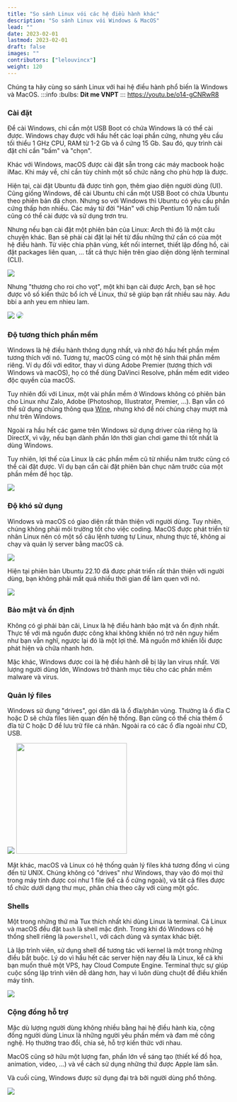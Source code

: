 ```yaml
---
title: "So sánh Linux vói các hệ điều hành khác"
description: "So sánh Linux vói Windows & MacOS"
lead: ""
date: 2023-02-01
lastmod: 2023-02-01
draft: false
images: ""
contributors: ["lelouvincx"]
weight: 120
---
```

Chúng ta hãy cùng so sánh Linux với hai hệ điều hành phổ biến là Windows và MacOS.
:::info 
:bulbs:
**Dit me VNPT**
:::
https://youtu.be/o14-gCNRwR8

### Cài đặt

Để cài Windows, chỉ cần một USB Boot có chứa Windows là có thể cài được. Windows chạy được với hầu hết các loại phần cứng, nhưng yêu cầu tối thiểu 1 GHz CPU, RAM từ 1-2 Gb và ổ cứng 15 Gb. Sau đó, quy trình cài đặt chỉ cần "bấm" và "chọn".

Khác với Windows, macOS được cài đặt sẵn trong các máy macbook hoặc iMac. Khi máy về, chỉ cần tùy chỉnh một số chức năng cho phù hợp là được.

Hiện tại, cài đặt Ubuntu đã được tinh gọn, thêm giao diện người dùng (UI). Cũng giống Windows, để cài Ubuntu chỉ cần một USB Boot có chứa Ubuntu theo phiên bản đã chọn. Nhưng so với Windows thì Ubuntu có yêu cầu phần cứng thấp hơn nhiều. Các máy từ đời "Hán" với chip Pentium 10 năm tuổi cũng có thể cài được và sử dụng trơn tru.

Nhưng nếu bạn cài đặt một phiên bản của Linux: Arch thì đó là một câu chuyện khác. Bạn sẽ phải cài đặt lại hết từ đầu những thứ cần có của một hệ điều hành. Từ việc chia phân vùng, kết nối internet, thiết lập đồng hồ, cài đặt packages liên quan, ... tất cả thực hiện trên giao diện dòng lệnh terminal (CLI).

![](image1.jpg)

Nhưng "thương cho roi cho vọt", một khi bạn cài được Arch, bạn sẽ học được vô số kiến thức bổ ích về Linux, thứ sẽ giúp bạn rất nhiều sau này. Adu bbi a anh yeu em nhieu lam.

![](image2.jpg)
<img src="image2.jpg" style="border-radius: 20px">

### Độ tương thích phần mềm

Windows là hệ điều hành thông dụng nhất, và nhờ đó hầu hết phần mềm tương thích với nó. Tương tự, macOS cũng có một hệ sinh thái phần mềm riêng. Ví dụ đối với editor, thay vì dùng Adobe Premier (tương thích với Windows và macOS), họ có thể dùng DaVinci Resolve, phần mềm edit video độc quyền của macOS.

Tuy nhiên đối với Linux, một vài phần mềm ở Windows không có phiên bản cho Linux như Zalo, Adobe (Photoshop, Illustrator, Premier, ...). Bạn vẫn có thể sử dụng chúng thông qua [Wine](https://www.winehq.org/), nhưng khó để nói chúng chạy mượt mà như trên Windows.

Ngoài ra hầu hết các game trên Windows sử dụng driver của riêng họ là DirectX, vì vậy, nếu bạn dành phần lớn thời gian chơi game thì tốt nhất là dùng Windows.

Tuy nhiên, lợi thế của Linux là các phần mềm cũ từ nhiều năm trước cũng có thể cài đặt được. Ví dụ bạn cần cài đặt phiên bản chục năm trước của một phần mềm để học tập.

![](image3.jpg)

### Độ khó sử dụng

Windows và macOS có giao diện rất thân thiện với người dùng. Tuy nhiên, chúng không phải môi trường tốt cho việc coding. MacOS được phát triển từ nhân Linux nên có một số câu lệnh tương tự Linux, nhưng thực tế, không ai chạy và quản lý server bằng macOS cả.

![](image4.jpg)

Hiện tại phiên bản Ubuntu 22.10 đã được phát triển rất thân thiện với người dùng, bạn không phải mất quá nhiều thời gian để làm quen với nó.

![](image5.jpg)

### Bảo mật và ổn định

Không có gì phải bàn cãi, Linux là hệ điều hành bảo mật và ổn định nhất. Thực tế với mã nguồn được công khai không khiến nó trở nên nguy hiểm như bạn vẫn nghĩ, ngược lại đó là một lợi thế. Mã nguồn mở khiến lỗi được phát hiện và chữa nhanh hơn.

Mặc khác, Windows được coi là hệ điều hành dễ bị lây lan virus nhất. Với lượng người dùng lớn, Windows trở thành mục tiêu cho các phần mềm malware và virus.

### Quản lý files

Windows sử dụng "drives", gọi dân dã là ổ đĩa/phân vùng. Thường là ổ đĩa C hoặc D sẽ chứa files liên quan đến hệ thống. Bạn cũng có thể chia thêm ổ đĩa từ C hoặc D để lưu trữ file cá nhân. Ngoài ra có các ổ đĩa ngoài như CD, USB.

![](image6.jpg)
<img src="image6.jpg" width=250>

Mặt khác, macOS và Linux có hệ thống quản lý files khá tương đồng vì cùng đến từ UNIX. Chúng không có "drives" như Windows, thay vào đó mọi thứ trong máy tính được coi như 1 file (kể cả ổ cứng ngoài), và tất cả files được tổ chức dưới dạng thư mục, phân chia theo cây với cùng một gốc.

### Shells

Một trong những thứ mà Tux thích nhất khi dùng Linux là terminal. Cả Linux và macOS đều đặt `bash` là shell mặc định. Trong khi đó Windows có hệ thống shell riêng là `powershell`, với cách dùng và syntax khác biệt.

Là lập trình viên, sử dụng shell để tương tác với kernel là một trong những điều bắt buộc. Lý do vì hầu hết các server hiện nay đều là Linux, kể cả khi bạn muốn thuê một VPS, hay Cloud Compute Engine. Terminal thực sự giúp cuộc sống lập trình viên dễ dàng hơn, hay vì luôn dùng chuột để điều khiển máy tính.

![](image7.jpg)

### Cộng đồng hỗ trợ

Mặc dù lượng người dùng không nhiều bằng hai hệ điều hành kia, cộng đồng người dùng Linux là những người yêu phần mềm và đam mê công nghệ. Họ thường trao đổi, chia sẻ, hỗ trợ kiến thức với nhau.

MacOS cũng sở hữu một lượng fan, phần lớn về sáng tạo (thiết kế đồ họa, animation, video, ...) và về cách sử dụng những thứ được Apple làm sẵn.

Và cuối cùng, Windows được sử dụng đại trà bởi người dùng phổ thông.

![](image8.jpg)

